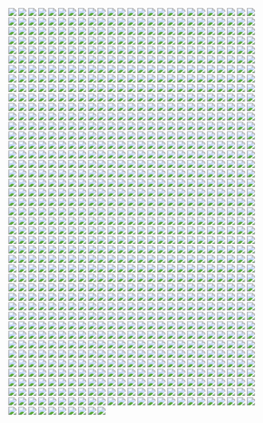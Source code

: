 ![]('../static/regular/bronzor.png')
![]('../static/regular/leafeon.png')
![]('../static/regular/beldum.png')
![]('../static/regular/shiftry.png')
![]('../static/regular/blitzle.png')
![]('../static/regular/dragalge.png')
![]('../static/regular/ledyba.png')
![]('../static/regular/porygon2.png')
![]('../static/regular/jangmo-o.png')
![]('../static/regular/snivy.png')
![]('../static/regular/cutiefly.png')
![]('../static/regular/furfrou-star.png')
![]('../static/regular/wimpod.png')
![]('../static/regular/sandygast.png')
![]('../static/regular/genesect-burn.png')
![]('../static/regular/lombre.png')
![]('../static/regular/lickitung.png')
![]('../static/regular/zoroark.png')
![]('../static/regular/lunala.png')
![]('../static/regular/hydreigon.png')
![]('../static/regular/cobalion.png')
![]('../static/regular/vulpix-alola.png')
![]('../static/regular/dwebble.png')
![]('../static/regular/salandit.png')
![]('../static/regular/minior-violet.png')
![]('../static/regular/politoed.png')
![]('../static/regular/trapinch.png')
![]('../static/regular/caterpie.png')
![]('../static/regular/bruxish.png')
![]('../static/regular/metagross-mega.png')
![]('../static/regular/skarmory.png')
![]('../static/regular/hoopa-unbound.png')
![]('../static/regular/rotom.png')
![]('../static/regular/darmanitan-zen.png')
![]('../static/regular/arceus-fire.png')
![]('../static/regular/drilbur.png')
![]('../static/regular/starly.png')
![]('../static/regular/vivillon-sandstorm.png')
![]('../static/regular/gastrodon.png')
![]('../static/regular/accelgor.png')
![]('../static/regular/graveler.png')
![]('../static/regular/swablu.png')
![]('../static/regular/scizor.png')
![]('../static/regular/vikavolt.png')
![]('../static/regular/mandibuzz.png')
![]('../static/regular/luvdisc.png')
![]('../static/regular/fennekin.png')
![]('../static/regular/simisage.png')
![]('../static/regular/glalie.png')
![]('../static/regular/piplup.png')
![]('../static/regular/finneon.png')
![]('../static/regular/piloswine.png')
![]('../static/regular/pinsir-mega.png')
![]('../static/regular/beedrill.png')
![]('../static/regular/diancie-mega.png')
![]('../static/regular/typhlosion.png')
![]('../static/regular/sandile.png')
![]('../static/regular/golurk.png')
![]('../static/regular/terrakion.png')
![]('../static/regular/gloom.png')
![]('../static/regular/turtonator.png')
![]('../static/regular/monferno.png')
![]('../static/regular/shiinotic.png')
![]('../static/regular/phantump.png')
![]('../static/regular/croagunk.png')
![]('../static/regular/ampharos.png')
![]('../static/regular/pichu.png')
![]('../static/regular/kommo-o.png')
![]('../static/regular/moltres.png')
![]('../static/regular/carnivine.png')
![]('../static/regular/ursaring.png')
![]('../static/regular/unown-h.png')
![]('../static/regular/venonat.png')
![]('../static/regular/servine.png')
![]('../static/regular/tentacruel.png')
![]('../static/regular/electrike.png')
![]('../static/regular/archeops.png')
![]('../static/regular/torkoal.png')
![]('../static/regular/talonflame.png')
![]('../static/regular/inkay.png')
![]('../static/regular/riolu.png')
![]('../static/regular/vivillon-poke-ball.png')
![]('../static/regular/unfezant.png')
![]('../static/regular/tapu-lele.png')
![]('../static/regular/genesect-shock.png')
![]('../static/regular/altaria-mega.png')
![]('../static/regular/psyduck.png')
![]('../static/regular/zweilous.png')
![]('../static/regular/litten.png')
![]('../static/regular/minccino.png')
![]('../static/regular/magby.png')
![]('../static/regular/unown-r.png')
![]('../static/regular/silvally-dark.png')
![]('../static/regular/chandelure.png')
![]('../static/regular/spewpa.png')
![]('../static/regular/pinsir.png')
![]('../static/regular/camerupt-mega.png')
![]('../static/regular/lairon.png')
![]('../static/regular/volcanion.png')
![]('../static/regular/volcarona.png')
![]('../static/regular/swellow.png')
![]('../static/regular/ponyta.png')
![]('../static/regular/whiscash.png')
![]('../static/regular/yanma.png')
![]('../static/regular/tornadus.png')
![]('../static/regular/panpour.png')
![]('../static/regular/rotom-mow.png')
![]('../static/regular/spoink.png')
![]('../static/regular/furfrou-dandy.png')
![]('../static/regular/pidove.png')
![]('../static/regular/omastar.png')
![]('../static/regular/pumpkaboo-small.png')
![]('../static/regular/sawsbuck-winter.png')
![]('../static/regular/greninja.png')
![]('../static/regular/mr-mime.png')
![]('../static/regular/salazzle.png')
![]('../static/regular/raichu.png')
![]('../static/regular/barboach.png')
![]('../static/regular/golisopod.png')
![]('../static/regular/vivillon-ocean.png')
![]('../static/regular/hakamo-o.png')
![]('../static/regular/darmanitan.png')
![]('../static/regular/keldeo-resolute.png')
![]('../static/regular/cosmoem.png')
![]('../static/regular/weavile.png')
![]('../static/regular/corphish.png')
![]('../static/regular/amaura.png')
![]('../static/regular/gourgeist-large.png')
![]('../static/regular/aron.png')
![]('../static/regular/minior.png')
![]('../static/regular/shellos-east.png')
![]('../static/regular/unown-d.png')
![]('../static/regular/smeargle.png')
![]('../static/regular/vivillon-tundra.png')
![]('../static/regular/arceus-dragon.png')
![]('../static/regular/glaceon.png')
![]('../static/regular/crabrawler.png')
![]('../static/regular/unown-exclamation.png')
![]('../static/regular/patrat.png')
![]('../static/regular/zorua.png')
![]('../static/regular/lilligant.png')
![]('../static/regular/dusclops.png')
![]('../static/regular/glameow.png')
![]('../static/regular/skiddo.png')
![]('../static/regular/anorith.png')
![]('../static/regular/garchomp-mega.png')
![]('../static/regular/victini.png')
![]('../static/regular/rattata-alola.png')
![]('../static/regular/metapod.png')
![]('../static/regular/delcatty.png')
![]('../static/regular/morelull.png')
![]('../static/regular/unown-c.png')
![]('../static/regular/phione.png')
![]('../static/regular/pikachu-pop-star.png')
![]('../static/regular/oricorio-pau.png')
![]('../static/regular/kyurem-black.png')
![]('../static/regular/wormadam.png')
![]('../static/regular/sneasel.png')
![]('../static/regular/latias.png')
![]('../static/regular/mankey.png')
![]('../static/regular/keldeo.png')
![]('../static/regular/hoopa.png')
![]('../static/regular/gengar.png')
![]('../static/regular/rampardos.png')
![]('../static/regular/charjabug.png')
![]('../static/regular/hippowdon.png')
![]('../static/regular/beedrill-mega.png')
![]('../static/regular/gliscor.png')
![]('../static/regular/tyrantrum.png')
![]('../static/regular/arceus-bug.png')
![]('../static/regular/fletchinder.png')
![]('../static/regular/geodude-alola.png')
![]('../static/regular/yamask.png')
![]('../static/regular/persian.png')
![]('../static/regular/weepinbell.png')
![]('../static/regular/sawsbuck.png')
![]('../static/regular/cherubi.png')
![]('../static/regular/milotic.png')
![]('../static/regular/slurpuff.png')
![]('../static/regular/banette.png')
![]('../static/regular/delibird.png')
![]('../static/regular/wingull.png')
![]('../static/regular/grotle.png')
![]('../static/regular/snubbull.png')
![]('../static/regular/combee.png')
![]('../static/regular/kricketot.png')
![]('../static/regular/arceus-flying.png')
![]('../static/regular/pineco.png')
![]('../static/regular/seedot.png')
![]('../static/regular/absol.png')
![]('../static/regular/spinarak.png')
![]('../static/regular/arceus.png')
![]('../static/regular/silvally-dragon.png')
![]('../static/regular/pikachu-hoenn-cap.png')
![]('../static/regular/cottonee.png')
![]('../static/regular/pelipper.png')
![]('../static/regular/tympole.png')
![]('../static/regular/pheromosa.png')
![]('../static/regular/burmy.png')
![]('../static/regular/toxicroak.png')
![]('../static/regular/chansey.png')
![]('../static/regular/barbaracle.png')
![]('../static/regular/dugtrio-alola.png')
![]('../static/regular/mesprit.png')
![]('../static/regular/whimsicott.png')
![]('../static/regular/shinx.png')
![]('../static/regular/ampharos-mega.png')
![]('../static/regular/bayleef.png')
![]('../static/regular/suicune.png')
![]('../static/regular/swanna.png')
![]('../static/regular/larvesta.png')
![]('../static/regular/noctowl.png')
![]('../static/regular/heatmor.png')
![]('../static/regular/watchog.png')
![]('../static/regular/clamperl.png')
![]('../static/regular/altaria.png')
![]('../static/regular/darkrai.png')
![]('../static/regular/wishiwashi.png')
![]('../static/regular/pikachu-libre.png')
![]('../static/regular/karrablast.png')
![]('../static/regular/jumpluff.png')
![]('../static/regular/unown-f.png')
![]('../static/regular/lopunny.png')
![]('../static/regular/unown-b.png')
![]('../static/regular/pachirisu.png')
![]('../static/regular/mismagius.png')
![]('../static/regular/mewtwo.png')
![]('../static/regular/mudkip.png')
![]('../static/regular/furfrou-debutante.png')
![]('../static/regular/graveler-alola.png')
![]('../static/regular/mantine.png')
![]('../static/regular/unown-v.png')
![]('../static/regular/shaymin.png')
![]('../static/regular/duskull.png')
![]('../static/regular/sunkern.png')
![]('../static/regular/nidoqueen.png')
![]('../static/regular/kartana.png')
![]('../static/regular/cherrim.png')
![]('../static/regular/arceus-dark.png')
![]('../static/regular/treecko.png')
![]('../static/regular/wormadam-sandy.png')
![]('../static/regular/emboar.png')
![]('../static/regular/gorebyss.png')
![]('../static/regular/burmy-sandy.png')
![]('../static/regular/drapion.png')
![]('../static/regular/ledian.png')
![]('../static/regular/jirachi.png')
![]('../static/regular/numel.png')
![]('../static/regular/ninetales.png')
![]('../static/regular/unown-z.png')
![]('../static/regular/silvally-ground.png')
![]('../static/regular/munna.png')
![]('../static/regular/lapras.png')
![]('../static/regular/wynaut.png')
![]('../static/regular/roselia.png')
![]('../static/regular/alakazam-mega.png')
![]('../static/regular/golbat.png')
![]('../static/regular/carbink.png')
![]('../static/regular/porygon-z.png')
![]('../static/regular/sandslash.png')
![]('../static/regular/makuhita.png')
![]('../static/regular/weezing.png')
![]('../static/regular/jolteon.png')
![]('../static/regular/spheal.png')
![]('../static/regular/tapu-koko.png')
![]('../static/regular/sawsbuck-summer.png')
![]('../static/regular/helioptile.png')
![]('../static/regular/reshiram.png')
![]('../static/regular/silvally-electric.png')
![]('../static/regular/landorus.png')
![]('../static/regular/stakataka.png')
![]('../static/regular/scolipede.png')
![]('../static/regular/miltank.png')
![]('../static/regular/totodile.png')
![]('../static/regular/vivillon-icy-snow.png')
![]('../static/regular/deino.png')
![]('../static/regular/houndoom-mega.png')
![]('../static/regular/necrozma-dawn.png')
![]('../static/regular/floette-eternal.png')
![]('../static/regular/absol-mega.png')
![]('../static/regular/chinchou.png')
![]('../static/regular/oricorio-sensu.png')
![]('../static/regular/vanilluxe.png')
![]('../static/regular/swadloon.png')
![]('../static/regular/persian-alola.png')
![]('../static/regular/groudon.png')
![]('../static/regular/koffing.png')
![]('../static/regular/yungoos.png')
![]('../static/regular/granbull.png')
![]('../static/regular/leavanny.png')
![]('../static/regular/axew.png')
![]('../static/regular/krookodile.png')
![]('../static/regular/brionne.png')
![]('../static/regular/lycanroc-dusk.png')
![]('../static/regular/sliggoo.png')
![]('../static/regular/pumpkaboo.png')
![]('../static/regular/aerodactyl-mega.png')
![]('../static/regular/gengar-mega.png')
![]('../static/regular/darumaka.png')
![]('../static/regular/chingling.png')
![]('../static/regular/pawniard.png')
![]('../static/regular/dragonite.png')
![]('../static/regular/minior-blue.png')
![]('../static/regular/bellossom.png')
![]('../static/regular/manectric-mega.png')
![]('../static/regular/kadabra.png')
![]('../static/regular/charmeleon.png')
![]('../static/regular/kangaskhan-mega.png')
![]('../static/regular/florges-blue.png')
![]('../static/regular/crawdaunt.png')
![]('../static/regular/tapu-fini.png')
![]('../static/regular/silvally-fairy.png')
![]('../static/regular/flabebe.png')
![]('../static/regular/oranguru.png')
![]('../static/regular/mienshao.png')
![]('../static/regular/gardevoir-mega.png')
![]('../static/regular/masquerain.png')
![]('../static/regular/flygon.png')
![]('../static/regular/hitmonlee.png')
![]('../static/regular/claydol.png')
![]('../static/regular/aegislash-blade.png')
![]('../static/regular/pyroar.png')
![]('../static/regular/paras.png')
![]('../static/regular/lileep.png')
![]('../static/regular/shellder.png')
![]('../static/regular/slakoth.png')
![]('../static/regular/drowzee.png')
![]('../static/regular/swirlix.png')
![]('../static/regular/corsola.png')
![]('../static/regular/audino-mega.png')
![]('../static/regular/litwick.png')
![]('../static/regular/burmy-trash.png')
![]('../static/regular/hariyama.png')
![]('../static/regular/deoxys-speed.png')
![]('../static/regular/girafarig.png')
![]('../static/regular/pidgey.png')
![]('../static/regular/vulpix.png')
![]('../static/regular/cloyster.png')
![]('../static/regular/exploud.png')
![]('../static/regular/silvally-fighting.png')
![]('../static/regular/bergmite.png')
![]('../static/regular/tapu-bulu.png')
![]('../static/regular/zeraora.png')
![]('../static/regular/magearna-original.png')
![]('../static/regular/braviary.png')
![]('../static/regular/tornadus-therian.png')
![]('../static/regular/swampert-mega.png')
![]('../static/regular/arceus-ghost.png')
![]('../static/regular/manaphy.png')
![]('../static/regular/jynx.png')
![]('../static/regular/regirock.png')
![]('../static/regular/minior-green.png')
![]('../static/regular/tynamo.png')
![]('../static/regular/machop.png')
![]('../static/regular/klang.png')
![]('../static/regular/muk.png')
![]('../static/regular/genesect.png')
![]('../static/regular/floatzel.png')
![]('../static/regular/bastiodon.png')
![]('../static/regular/vivillon-marine.png')
![]('../static/regular/illumise.png')
![]('../static/regular/salamence-mega.png')
![]('../static/regular/mew.png')
![]('../static/regular/lunatone.png')
![]('../static/regular/gallade.png')
![]('../static/regular/skorupi.png')
![]('../static/regular/stoutland.png')
![]('../static/regular/trumbeak.png')
![]('../static/regular/mudbray.png')
![]('../static/regular/heliolisk.png')
![]('../static/regular/cacnea.png')
![]('../static/regular/liepard.png')
![]('../static/regular/dunsparce.png')
![]('../static/regular/ralts.png')
![]('../static/regular/voltorb.png')
![]('../static/regular/porygon.png')
![]('../static/regular/natu.png')
![]('../static/regular/raticate-alola.png')
![]('../static/regular/combusken.png')
![]('../static/regular/yveltal.png')
![]('../static/regular/rhyperior.png')
![]('../static/regular/floette-blue.png')
![]('../static/regular/sentret.png')
![]('../static/regular/snorlax.png')
![]('../static/regular/prinplup.png')
![]('../static/regular/tauros.png')
![]('../static/regular/farfetchd.png')
![]('../static/regular/munchlax.png')
![]('../static/regular/butterfree.png')
![]('../static/regular/oddish.png')
![]('../static/regular/buneary.png')
![]('../static/regular/linoone.png')
![]('../static/regular/tentacool.png')
![]('../static/regular/hoppip.png')
![]('../static/regular/mareanie.png')
![]('../static/regular/togedemaru.png')
![]('../static/regular/deerling-summer.png')
![]('../static/regular/drampa.png')
![]('../static/regular/klink.png')
![]('../static/regular/muk-alola.png')
![]('../static/regular/rhyhorn.png')
![]('../static/regular/misdreavus.png')
![]('../static/regular/growlithe.png')
![]('../static/regular/exeggutor-alola.png')
![]('../static/regular/shroomish.png')
![]('../static/regular/kakuna.png')
![]('../static/regular/chimchar.png')
![]('../static/regular/deerling-winter.png')
![]('../static/regular/horsea.png')
![]('../static/regular/torracat.png')
![]('../static/regular/gothita.png')
![]('../static/regular/glalie-mega.png')
![]('../static/regular/zapdos.png')
![]('../static/regular/woobat.png')
![]('../static/regular/jigglypuff.png')
![]('../static/regular/cubone.png')
![]('../static/regular/carvanha.png')
![]('../static/regular/goomy.png')
![]('../static/regular/skrelp.png')
![]('../static/regular/beartic.png')
![]('../static/regular/incineroar.png')
![]('../static/regular/alomomola.png')
![]('../static/regular/garchomp.png')
![]('../static/regular/tangrowth.png')
![]('../static/regular/gothitelle.png')
![]('../static/regular/honedge.png')
![]('../static/regular/lurantis.png')
![]('../static/regular/wormadam-trash.png')
![]('../static/regular/unown-p.png')
![]('../static/regular/zekrom.png')
![]('../static/regular/bisharp.png')
![]('../static/regular/latios-mega.png')
![]('../static/regular/raikou.png')
![]('../static/regular/pikachu-original-cap.png')
![]('../static/regular/mawile-mega.png')
![]('../static/regular/deoxys-attack.png')
![]('../static/regular/pikipek.png')
![]('../static/regular/houndoom.png')
![]('../static/regular/vespiquen.png')
![]('../static/regular/cosmog.png')
![]('../static/regular/magmar.png')
![]('../static/regular/floette-yellow.png')
![]('../static/regular/meowstic.png')
![]('../static/regular/bidoof.png')
![]('../static/regular/groudon-primal.png')
![]('../static/regular/smoochum.png')
![]('../static/regular/entei.png')
![]('../static/regular/vivillon-jungle.png')
![]('../static/regular/clawitzer.png')
![]('../static/regular/zygarde-complete.png')
![]('../static/regular/silvally-flying.png')
![]('../static/regular/aurorus.png')
![]('../static/regular/simisear.png')
![]('../static/regular/arceus-fighting.png')
![]('../static/regular/klefki.png')
![]('../static/regular/xurkitree.png')
![]('../static/regular/murkrow.png')
![]('../static/regular/dartrix.png')
![]('../static/regular/vaporeon.png')
![]('../static/regular/feebas.png')
![]('../static/regular/feraligatr.png')
![]('../static/regular/marill.png')
![]('../static/regular/swampert.png')
![]('../static/regular/swalot.png')
![]('../static/regular/mienfoo.png')
![]('../static/regular/unown-i.png')
![]('../static/regular/electabuzz.png')
![]('../static/regular/ivysaur.png')
![]('../static/regular/cacturne.png')
![]('../static/regular/seaking.png')
![]('../static/regular/minun.png')
![]('../static/regular/larvitar.png')
![]('../static/regular/mewtwo-mega-y.png')
![]('../static/regular/cranidos.png')
![]('../static/regular/conkeldurr.png')
![]('../static/regular/ducklett.png')
![]('../static/regular/kangaskhan.png')
![]('../static/regular/buzzwole.png')
![]('../static/regular/magnezone.png')
![]('../static/regular/pangoro.png')
![]('../static/regular/deerling.png')
![]('../static/regular/unown-u.png')
![]('../static/regular/sealeo.png')
![]('../static/regular/silvally-ghost.png')
![]('../static/regular/reuniclus.png')
![]('../static/regular/crabominable.png')
![]('../static/regular/marowak.png')
![]('../static/regular/unown-y.png')
![]('../static/regular/gumshoos.png')
![]('../static/regular/vivillon-sun.png')
![]('../static/regular/mightyena.png')
![]('../static/regular/diglett-alola.png')
![]('../static/regular/palkia.png')
![]('../static/regular/fomantis.png')
![]('../static/regular/tranquill.png')
![]('../static/regular/wartortle.png')
![]('../static/regular/baltoy.png')
![]('../static/regular/unown-g.png')
![]('../static/regular/vullaby.png')
![]('../static/regular/naganadel.png')
![]('../static/regular/lycanroc.png')
![]('../static/regular/cleffa.png')
![]('../static/regular/meganium.png')
![]('../static/regular/musharna.png')
![]('../static/regular/rufflet.png')
![]('../static/regular/meowth-alola.png')
![]('../static/regular/lucario.png')
![]('../static/regular/grimer-alola.png')
![]('../static/regular/igglybuff.png')
![]('../static/regular/ho-oh.png')
![]('../static/regular/abomasnow-mega.png')
![]('../static/regular/seel.png')
![]('../static/regular/meloetta.png')
![]('../static/regular/swinub.png')
![]('../static/regular/dodrio.png')
![]('../static/regular/avalugg.png')
![]('../static/regular/relicanth.png')
![]('../static/regular/unown-n.png')
![]('../static/regular/wailord.png')
![]('../static/regular/sharpedo-mega.png')
![]('../static/regular/rattata.png')
![]('../static/regular/arceus-poison.png')
![]('../static/regular/geodude.png')
![]('../static/regular/golduck.png')
![]('../static/regular/victreebel.png')
![]('../static/regular/silvally-ice.png')
![]('../static/regular/araquanid.png')
![]('../static/regular/sharpedo.png')
![]('../static/regular/ribombee.png')
![]('../static/regular/vivillon.png')
![]('../static/regular/pikachu-unova-cap.png')
![]('../static/regular/silvally-bug.png')
![]('../static/regular/roggenrola.png')
![]('../static/regular/chatot.png')
![]('../static/regular/rowlet.png')
![]('../static/regular/ekans.png')
![]('../static/regular/braixen.png')
![]('../static/regular/aegislash.png')
![]('../static/regular/kricketune.png')
![]('../static/regular/sudowoodo.png')
![]('../static/regular/unown-m.png')
![]('../static/regular/amoonguss.png')
![]('../static/regular/gulpin.png')
![]('../static/regular/rhydon.png')
![]('../static/regular/nuzleaf.png')
![]('../static/regular/omanyte.png')
![]('../static/regular/oshawott.png')
![]('../static/regular/vigoroth.png')
![]('../static/regular/sandshrew.png')
![]('../static/regular/herdier.png')
![]('../static/regular/azelf.png')
![]('../static/regular/exeggutor.png')
![]('../static/regular/doduo.png')
![]('../static/regular/ninjask.png')
![]('../static/regular/pichu-spiky-eared.png')
![]('../static/regular/zubat.png')
![]('../static/regular/xerneas.png')
![]('../static/regular/gligar.png')
![]('../static/regular/scyther.png')
![]('../static/regular/mawile.png')
![]('../static/regular/excadrill.png')
![]('../static/regular/eevee.png')
![]('../static/regular/meloetta-pirouette.png')
![]('../static/regular/trevenant.png')
![]('../static/regular/shellos.png')
![]('../static/regular/blissey.png')
![]('../static/regular/marshtomp.png')
![]('../static/regular/rotom-frost.png')
![]('../static/regular/chimecho.png')
![]('../static/regular/nosepass.png')
![]('../static/regular/empoleon.png')
![]('../static/regular/shuckle.png')
![]('../static/regular/cinccino.png')
![]('../static/regular/kyogre-primal.png')
![]('../static/regular/wailmer.png')
![]('../static/regular/purrloin.png')
![]('../static/regular/togepi.png')
![]('../static/regular/krokorok.png')
![]('../static/regular/staravia.png')
![]('../static/regular/passimian.png')
![]('../static/regular/skuntank.png')
![]('../static/regular/nidoran-m.png')
![]('../static/regular/cryogonal.png')
![]('../static/regular/frillish.png')
![]('../static/regular/crobat.png')
![]('../static/regular/pansear.png')
![]('../static/regular/kyogre.png')
![]('../static/regular/arceus-ice.png')
![]('../static/regular/floette-white.png')
![]('../static/regular/plusle.png')
![]('../static/regular/dugtrio.png')
![]('../static/regular/ludicolo.png')
![]('../static/regular/charizard.png')
![]('../static/regular/bewear.png')
![]('../static/regular/fearow.png')
![]('../static/regular/vibrava.png')
![]('../static/regular/gourgeist.png')
![]('../static/regular/aggron-mega.png')
![]('../static/regular/bronzong.png')
![]('../static/regular/lycanroc-midnight.png')
![]('../static/regular/floette.png')
![]('../static/regular/marowak-alola.png')
![]('../static/regular/throh.png')
![]('../static/regular/snorunt.png')
![]('../static/regular/flabebe-blue.png')
![]('../static/regular/mudsdale.png')
![]('../static/regular/vanillish.png')
![]('../static/regular/gogoat.png')
![]('../static/regular/xerneas-active.png')
![]('../static/regular/trubbish.png')
![]('../static/regular/pidgeot.png')
![]('../static/regular/duosion.png')
![]('../static/regular/vivillon-modern.png')
![]('../static/regular/durant.png')
![]('../static/regular/meditite.png')
![]('../static/regular/boldore.png')
![]('../static/regular/houndour.png')
![]('../static/regular/marshadow.png')
![]('../static/regular/hoothoot.png')
![]('../static/regular/wurmple.png')
![]('../static/regular/sceptile-mega.png')
![]('../static/regular/zebstrika.png')
![]('../static/regular/palpitoad.png')
![]('../static/regular/grumpig.png')
![]('../static/regular/togekiss.png')
![]('../static/regular/poochyena.png')
![]('../static/regular/kingler.png')
![]('../static/regular/frogadier.png')
![]('../static/regular/gardevoir.png')
![]('../static/regular/mime-jr.png')
![]('../static/regular/furfrou-matron.png')
![]('../static/regular/thundurus-therian.png')
![]('../static/regular/chikorita.png')
![]('../static/regular/froslass.png')
![]('../static/regular/primeape.png')
![]('../static/regular/lumineon.png')
![]('../static/regular/nidorina.png')
![]('../static/regular/toucannon.png')
![]('../static/regular/flaaffy.png')
![]('../static/regular/sunflora.png')
![]('../static/regular/elekid.png')
![]('../static/regular/sceptile.png')
![]('../static/regular/aggron.png')
![]('../static/regular/gabite.png')
![]('../static/regular/xatu.png')
![]('../static/regular/salamence.png')
![]('../static/regular/genesect-chill.png')
![]('../static/regular/scizor-mega.png')
![]('../static/regular/vivillon-elegant.png')
![]('../static/regular/cresselia.png')
![]('../static/regular/arbok.png')
![]('../static/regular/unown-q.png')
![]('../static/regular/vivillon-continental.png')
![]('../static/regular/latios.png')
![]('../static/regular/decidueye.png')
![]('../static/regular/whirlipede.png')
![]('../static/regular/pikachu-phd.png')
![]('../static/regular/raticate.png')
![]('../static/regular/clefairy.png')
![]('../static/regular/magikarp.png')
![]('../static/regular/oricorio-pom-pom.png')
![]('../static/regular/pikachu-alola-cap.png')
![]('../static/regular/shelgon.png')
![]('../static/regular/metang.png')
![]('../static/regular/heatran.png')
![]('../static/regular/pikachu-belle.png')
![]('../static/regular/aerodactyl.png')
![]('../static/regular/octillery.png')
![]('../static/regular/vivillon-polar.png')
![]('../static/regular/arceus-steel.png')
![]('../static/regular/bibarel.png')
![]('../static/regular/wishiwashi-school.png')
![]('../static/regular/tropius.png')
![]('../static/regular/kirlia.png')
![]('../static/regular/magmortar.png')
![]('../static/regular/aipom.png')
![]('../static/regular/bonsly.png')
![]('../static/regular/blaziken.png')
![]('../static/regular/samurott.png')
![]('../static/regular/jellicent.png')
![]('../static/regular/silvally-grass.png')
![]('../static/regular/luxio.png')
![]('../static/regular/dewott.png')
![]('../static/regular/slowpoke.png')
![]('../static/regular/dedenne.png')
![]('../static/regular/croconaw.png')
![]('../static/regular/stufful.png')
![]('../static/regular/comfey.png')
![]('../static/regular/sableye-mega.png')
![]('../static/regular/abomasnow.png')
![]('../static/regular/vivillon-high-plains.png')
![]('../static/regular/vivillon-fancy.png')
![]('../static/regular/beheeyem.png')
![]('../static/regular/vivillon-river.png')
![]('../static/regular/minior-orange.png')
![]('../static/regular/steenee.png')
![]('../static/regular/tyranitar-mega.png')
![]('../static/regular/machamp.png')
![]('../static/regular/genesect-douse.png')
![]('../static/regular/maractus.png')
![]('../static/regular/komala.png')
![]('../static/regular/simipour.png')
![]('../static/regular/phanpy.png')
![]('../static/regular/mewtwo-mega-x.png')
![]('../static/regular/furfrou-pharaoh.png')
![]('../static/regular/spearow.png')
![]('../static/regular/bellsprout.png')
![]('../static/regular/silvally-rock.png')
![]('../static/regular/galvantula.png')
![]('../static/regular/unown-e.png')
![]('../static/regular/qwilfish.png')
![]('../static/regular/gourgeist-super.png')
![]('../static/regular/kyurem.png')
![]('../static/regular/chesnaught.png')
![]('../static/regular/castform-rainy.png')
![]('../static/regular/shieldon.png')
![]('../static/regular/deoxys-defense.png')
![]('../static/regular/lopunny-mega.png')
![]('../static/regular/pumpkaboo-large.png')
![]('../static/regular/uxie.png')
![]('../static/regular/diglett.png')
![]('../static/regular/azumarill.png')
![]('../static/regular/malamar.png')
![]('../static/regular/silvally-fire.png')
![]('../static/regular/gyarados.png')
![]('../static/regular/binacle.png')
![]('../static/regular/furfrou.png')
![]('../static/regular/hitmonchan.png')
![]('../static/regular/swoobat.png')
![]('../static/regular/bouffalant.png')
![]('../static/regular/remoraid.png')
![]('../static/regular/silvally-psychic.png')
![]('../static/regular/pikachu-sinnoh-cap.png')
![]('../static/regular/scraggy.png')
![]('../static/regular/delphox.png')
![]('../static/regular/electivire.png')
![]('../static/regular/seadra.png')
![]('../static/regular/castform-sunny.png')
![]('../static/regular/lillipup.png')
![]('../static/regular/electrode.png')
![]('../static/regular/carracosta.png')
![]('../static/regular/steelix-mega.png')
![]('../static/regular/charizard-mega-y.png')
![]('../static/regular/flareon.png')
![]('../static/regular/pikachu-cosplay.png')
![]('../static/regular/unown-k.png')
![]('../static/regular/starmie.png')
![]('../static/regular/necrozma-ultra.png')
![]('../static/regular/venipede.png')
![]('../static/regular/oricorio.png')
![]('../static/regular/machoke.png')
![]('../static/regular/cradily.png')
![]('../static/regular/purugly.png')
![]('../static/regular/taillow.png')
![]('../static/regular/mareep.png')
![]('../static/regular/gastly.png')
![]('../static/regular/heracross.png')
![]('../static/regular/latias-mega.png')
![]('../static/regular/meowth.png')
![]('../static/regular/heracross-mega.png')
![]('../static/regular/shelmet.png')
![]('../static/regular/turtwig.png')
![]('../static/regular/dratini.png')
![]('../static/regular/tangela.png')
![]('../static/regular/celebi.png')
![]('../static/regular/tirtouga.png')
![]('../static/regular/goodra.png')
![]('../static/regular/cubchoo.png')
![]('../static/regular/minior-red.png')
![]('../static/regular/kabutops.png')
![]('../static/regular/breloom.png')
![]('../static/regular/happiny.png')
![]('../static/regular/krabby.png')
![]('../static/regular/slugma.png')
![]('../static/regular/mimikyu.png')
![]('../static/regular/gothorita.png')
![]('../static/regular/huntail.png')
![]('../static/regular/sableye.png')
![]('../static/regular/spiritomb.png')
![]('../static/regular/weedle.png')
![]('../static/regular/magnemite.png')
![]('../static/regular/grubbin.png')
![]('../static/regular/pancham.png')
![]('../static/regular/lickilicky.png')
![]('../static/regular/greninja-ash.png')
![]('../static/regular/stunky.png')
![]('../static/regular/bagon.png')
![]('../static/regular/arceus-rock.png')
![]('../static/regular/poipole.png')
![]('../static/regular/dialga.png')
![]('../static/regular/gastrodon-east.png')
![]('../static/regular/registeel.png')
![]('../static/regular/nidoran-f.png')
![]('../static/regular/pikachu-kalos-cap.png')
![]('../static/regular/vivillon-savanna.png')
![]('../static/regular/eelektrik.png')
![]('../static/regular/raichu-alola.png')
![]('../static/regular/doublade.png')
![]('../static/regular/sandshrew-alola.png')
![]('../static/regular/yanmega.png')
![]('../static/regular/pikachu.png')
![]('../static/regular/giratina.png')
![]('../static/regular/sawsbuck-autumn.png')
![]('../static/regular/unown-o.png')
![]('../static/regular/lucario-mega.png')
![]('../static/regular/kabuto.png')
![]('../static/regular/haxorus.png')
![]('../static/regular/zygarde-10.png')
![]('../static/regular/gyarados-mega.png')
![]('../static/regular/scatterbug.png')
![]('../static/regular/florges-yellow.png')
![]('../static/regular/shedinja.png')
![]('../static/regular/vanillite.png')
![]('../static/regular/pumpkaboo-super.png')
![]('../static/regular/tsareena.png')
![]('../static/regular/bounsweet.png')
![]('../static/regular/florges-orange.png')
![]('../static/regular/magneton.png')
![]('../static/regular/whismur.png')
![]('../static/regular/silvally-water.png')
![]('../static/regular/pupitar.png')
![]('../static/regular/elgyem.png')
![]('../static/regular/necrozma.png')
![]('../static/regular/rotom-wash.png')
![]('../static/regular/wigglytuff.png')
![]('../static/regular/pikachu-rock-star.png')
![]('../static/regular/metagross.png')
![]('../static/regular/staraptor.png')
![]('../static/regular/gible.png')
![]('../static/regular/honchkrow.png')
![]('../static/regular/popplio.png')
![]('../static/regular/silvally-poison.png')
![]('../static/regular/foongus.png')
![]('../static/regular/druddigon.png')
![]('../static/regular/camerupt.png')
![]('../static/regular/gallade-mega.png')
![]('../static/regular/ninetales-alola.png')
![]('../static/regular/torterra.png')
![]('../static/regular/castform.png')
![]('../static/regular/dhelmise.png')
![]('../static/regular/armaldo.png')
![]('../static/regular/unown-w.png')
![]('../static/regular/dustox.png')
![]('../static/regular/ferrothorn.png')
![]('../static/regular/regigigas.png')
![]('../static/regular/solosis.png')
![]('../static/regular/beautifly.png')
![]('../static/regular/hawlucha.png')
![]('../static/regular/skiploom.png')
![]('../static/regular/silvally-steel.png')
![]('../static/regular/furfrou-diamond.png')
![]('../static/regular/solgaleo.png')
![]('../static/regular/probopass.png')
![]('../static/regular/onix.png')
![]('../static/regular/arceus-water.png')
![]('../static/regular/spritzee.png')
![]('../static/regular/furret.png')
![]('../static/regular/stunfisk.png')
![]('../static/regular/torchic.png')
![]('../static/regular/froakie.png')
![]('../static/regular/venusaur.png')
![]('../static/regular/slowbro.png')
![]('../static/regular/silvally.png')
![]('../static/regular/haunter.png')
![]('../static/regular/magearna.png')
![]('../static/regular/basculin-blue-striped.png')
![]('../static/regular/volbeat.png')
![]('../static/regular/golett.png')
![]('../static/regular/lampent.png')
![]('../static/regular/slowbro-mega.png')
![]('../static/regular/arceus-psychic.png')
![]('../static/regular/steelix.png')
![]('../static/regular/poliwhirl.png')
![]('../static/regular/nidoking.png')
![]('../static/regular/cascoon.png')
![]('../static/regular/pignite.png')
![]('../static/regular/unown-x.png')
![]('../static/regular/magcargo.png')
![]('../static/regular/tyranitar.png')
![]('../static/regular/genesect-standard.png')
![]('../static/regular/medicham.png')
![]('../static/regular/crustle.png')
![]('../static/regular/kingdra.png')
![]('../static/regular/rotom-heat.png')
![]('../static/regular/blacephalon.png')
![]('../static/regular/serperior.png')
![]('../static/regular/espeon.png')
![]('../static/regular/aromatisse.png')
![]('../static/regular/surskit.png')
![]('../static/regular/fletchling.png')
![]('../static/regular/squirtle.png')
![]('../static/regular/minior-indigo.png')
![]('../static/regular/mamoswine.png')
![]('../static/regular/vivillon-archipelago.png')
![]('../static/regular/gigalith.png')
![]('../static/regular/virizion.png')
![]('../static/regular/teddiursa.png')
![]('../static/regular/kyurem-white.png')
![]('../static/regular/castform-snowy.png')
![]('../static/regular/flabebe-yellow.png')
![]('../static/regular/togetic.png')
![]('../static/regular/solrock.png')
![]('../static/regular/infernape.png')
![]('../static/regular/tyrogue.png')
![]('../static/regular/budew.png')
![]('../static/regular/klinklang.png')
![]('../static/regular/hypno.png')
![]('../static/regular/venusaur-mega.png')
![]('../static/regular/ditto.png')
![]('../static/regular/pidgeotto.png')
![]('../static/regular/gurdurr.png')
![]('../static/regular/donphan.png')
![]('../static/regular/quilava.png')
![]('../static/regular/abra.png')
![]('../static/regular/emolga.png')
![]('../static/regular/flabebe-orange.png')
![]('../static/regular/luxray.png')
![]('../static/regular/mothim.png')
![]('../static/regular/diggersby.png')
![]('../static/regular/poliwrath.png')
![]('../static/regular/dragonair.png')
![]('../static/regular/slowking.png')
![]('../static/regular/mantyke.png')
![]('../static/regular/noivern.png')
![]('../static/regular/arceus-grass.png')
![]('../static/regular/sylveon.png')
![]('../static/regular/seviper.png')
![]('../static/regular/garbodor.png')
![]('../static/regular/dusknoir.png')
![]('../static/regular/litleo.png')
![]('../static/regular/arceus-electric.png')
![]('../static/regular/quilladin.png')
![]('../static/regular/azurill.png')
![]('../static/regular/unown-question.png')
![]('../static/regular/manectric.png')
![]('../static/regular/exeggcute.png')
![]('../static/regular/toxapex.png')
![]('../static/regular/gourgeist-small.png')
![]('../static/regular/staryu.png')
![]('../static/regular/snover.png')
![]('../static/regular/bulbasaur.png')
![]('../static/regular/sewaddle.png')
![]('../static/regular/loudred.png')
![]('../static/regular/slaking.png')
![]('../static/regular/lanturn.png')
![]('../static/regular/skitty.png')
![]('../static/regular/tyrunt.png')
![]('../static/regular/deerling-autumn.png')
![]('../static/regular/parasect.png')
![]('../static/regular/shuppet.png')
![]('../static/regular/necrozma-dusk.png')
![]('../static/regular/nidorino.png')
![]('../static/regular/furfrou-heart.png')
![]('../static/regular/tepig.png')
![]('../static/regular/walrein.png')
![]('../static/regular/vileplume.png')
![]('../static/regular/vivillon-garden.png')
![]('../static/regular/archen.png')
![]('../static/regular/timburr.png')
![]('../static/regular/arcanine.png')
![]('../static/regular/arceus-ground.png')
![]('../static/regular/articuno.png')
![]('../static/regular/landorus-therian.png')
![]('../static/regular/medicham-mega.png')
![]('../static/regular/zangoose.png')
![]('../static/regular/minior-yellow.png')
![]('../static/regular/forretress.png')
![]('../static/regular/shaymin-sky.png')
![]('../static/regular/unown-s.png')
![]('../static/regular/alakazam.png')
![]('../static/regular/banette-mega.png')
![]('../static/regular/blastoise-mega.png')
![]('../static/regular/guzzlord.png')
![]('../static/regular/cyndaquil.png')
![]('../static/regular/unown-l.png')
![]('../static/regular/rayquaza-mega.png')
![]('../static/regular/rayquaza.png')
![]('../static/regular/drifloon.png')
![]('../static/regular/basculin.png')
![]('../static/regular/grovyle.png')
![]('../static/regular/flabebe-white.png')
![]('../static/regular/spinda.png')
![]('../static/regular/charmander.png')
![]('../static/regular/zigzagoon.png')
![]('../static/regular/celesteela.png')
![]('../static/regular/pansage.png')
![]('../static/regular/sandslash-alola.png')
![]('../static/regular/blastoise.png')
![]('../static/regular/unown.png')
![]('../static/regular/grimer.png')
![]('../static/regular/ariados.png')
![]('../static/regular/bunnelby.png')
![]('../static/regular/ambipom.png')
![]('../static/regular/golem.png')
![]('../static/regular/kecleon.png')
![]('../static/regular/rotom-fan.png')
![]('../static/regular/thundurus.png')
![]('../static/regular/cherrim-sunshine.png')
![]('../static/regular/giratina-origin.png')
![]('../static/regular/wobbuffet.png')
![]('../static/regular/florges.png')
![]('../static/regular/nincada.png')
![]('../static/regular/blaziken-mega.png')
![]('../static/regular/goldeen.png')
![]('../static/regular/quagsire.png')
![]('../static/regular/deoxys.png')
![]('../static/regular/stantler.png')
![]('../static/regular/espurr.png')
![]('../static/regular/hitmontop.png')
![]('../static/regular/lotad.png')
![]('../static/regular/primarina.png')
![]('../static/regular/joltik.png')
![]('../static/regular/sawk.png')
![]('../static/regular/pikachu-partner-cap.png')
![]('../static/regular/clefable.png')
![]('../static/regular/pidgeot-mega.png')
![]('../static/regular/dewgong.png')
![]('../static/regular/venomoth.png')
![]('../static/regular/lugia.png')
![]('../static/regular/sigilyph.png')
![]('../static/regular/umbreon.png')
![]('../static/regular/regice.png')
![]('../static/regular/zygarde.png')
![]('../static/regular/furfrou-kabuki.png')
![]('../static/regular/rapidash.png')
![]('../static/regular/ferroseed.png')
![]('../static/regular/floette-orange.png')
![]('../static/regular/pyukumuku.png')
![]('../static/regular/wooper.png')
![]('../static/regular/seismitoad.png')
![]('../static/regular/escavalier.png')
![]('../static/regular/buizel.png')
![]('../static/regular/silcoon.png')
![]('../static/regular/florges-white.png')
![]('../static/regular/poliwag.png')
![]('../static/regular/charizard-mega-x.png')
![]('../static/regular/vivillon-monsoon.png')
![]('../static/regular/unown-t.png')
![]('../static/regular/noibat.png')
![]('../static/regular/scrafty.png')
![]('../static/regular/hippopotas.png')
![]('../static/regular/cofagrigus.png')
![]('../static/regular/petilil.png')
![]('../static/regular/rockruff.png')
![]('../static/regular/type-null.png')
![]('../static/regular/clauncher.png')
![]('../static/regular/drifblim.png')
![]('../static/regular/arceus-fairy.png')
![]('../static/regular/furfrou-la-reine.png')
![]('../static/regular/nihilego.png')
![]('../static/regular/palossand.png')
![]('../static/regular/audino.png')
![]('../static/regular/unown-j.png')
![]('../static/regular/diancie.png')
![]('../static/regular/roserade.png')
![]('../static/regular/fraxure.png')
![]('../static/regular/chespin.png')
![]('../static/regular/golem-alola.png')
![]('../static/regular/dewpider.png')
![]('../static/regular/eelektross.png')
